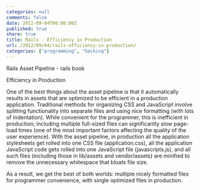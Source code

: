 ```yaml
---
categories: null
comments: false
date: 2012-09-04T00:00:00Z
published: true
share: true
title: Rails - Efficiency in Production
url: /2012/09/04/rails-efficiency-in-production/
categories: ["programming", "hacking"]
---
```


Rails Asset Pipeline - rails book

Efficiency in Production

One of the best things about the asset pipeline is that it automatically results in assets that are optimized to be efficient in a production application.
Traditional methods for organizing CSS and JavaScript involve splitting functionality into separate files and using nice formatting (with lots of indentation). While convenient for the programmer, this is inefficient in production; including multiple full-sized files can significantly slow page-load times (one of the most important factors affecting the quality of the user experience). With the asset pipeline, in production all the application stylesheets get rolled into one CSS file (application.css), all the application JavaScript code gets rolled into one JavaScript file (javascripts.js), and all such files (including those in lib/assets and vendor/assets) are minified to remove the unnecessary whitespace that bloats file size.

As a result, we get the best of both worlds: multiple nicely formatted files for programmer convenience, with single optimized files in production.
